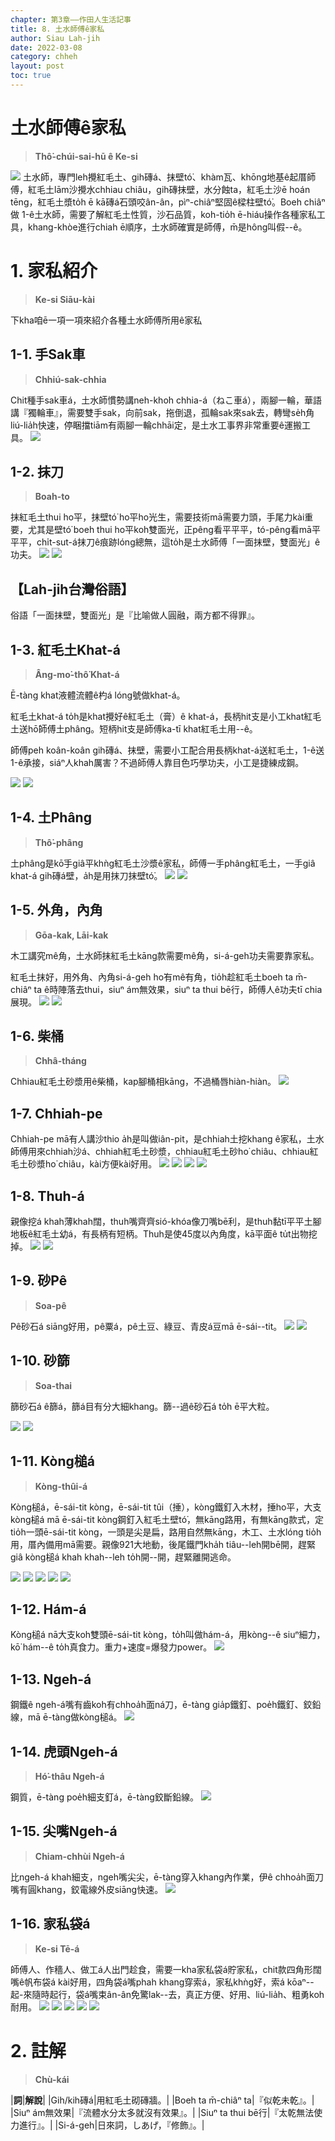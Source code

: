 ```yaml
---
chapter: 第3章——作田人生活記事
title: 8. 土水師傅ê家私
author: Siau Lah-jih
date: 2022-03-08
category: chheh
layout: post
toc: true
---
```


# 土水師傅ê家私
> **Thô͘-chúi-sai-hū ê Ke-si**

![](../too5/08/8-1-1.土水師傅.jpg)
土水師，專門leh攪紅毛土、gih磚á、抹壁tó͘、khàm瓦、khōng地基ê起厝師傅，紅毛土lām沙攪水chhiau chiâu，gih磚抹壁，水分蝕ta，紅毛土沙ē hoán tēng，紅毛土漿to̍h ē kā磚á石頭咬ân-ân，pìⁿ-chiâⁿ堅固ê樑柱壁tó͘。Boeh chiâⁿ做 1-ê土水師，需要了解紅毛土性質，沙石品質，koh-tio̍h ē-hiáu操作各種家私工具，khang-khòe進行chiah ē順序，土水師確實是師傅，m̄是hông叫假--ê。

# 1. 家私紹介
> **Ke-si Siāu-kài**

下kha咱ē一項一項來紹介各種土水師傅所用ê家私
## 1-1. 手Sak車
> **Chhiú-sak-chhia**

Chit種手sak車á，土水師慣勢講neh-kho͘h chhia-á（ねこ車á），兩腳一輪，華語講『獨輪車』，需要雙手sak，向前sak，拖倒退，孤輪sak來sak去，轉彎se̍h角liú-lia̍h快速，停睏擋tiām有兩腳一輪chhāi定，是土水工事界非常重要ê運搬工具。
![](../too5/08/8-1-1-1.手捒車.jpg)

## 1-2. 抹刀
> **Boah-to**

抹紅毛土thui ho͘平，抹壁tó͘ ho͘平ho͘光生，需要技術mā需要力頭，手尾力kài重要，尤其是壁tó͘ boeh thui ho͘平koh雙面光，正pêng看平平平，tó-pêng看mā平平平，chi̍t-sut-á抹刀ê痕跡lóng總無，這to̍h是土水師傅「一面抹壁，雙面光」ê功夫。
![](../too5/08/8-1-2-1.紅毛土抹刀.jpg) 
![](../too5/08/8-1-2-2.紅毛土抹刀.jpg)

## 【Lah-jih台灣俗語】
俗語「一面抹壁，雙面光」是『比喻做人圓融，兩方都不得罪』。


## 1-3. 紅毛土Khat-á
> **Âng-mo͘-thô͘ Khat-á**

Ē-tàng khat液體流體ê杓á lóng號做khat-á。

紅毛土khat-á to̍h是khat攪好ê紅毛土（膏）ê khat-á，長柄hit支是小工khat紅毛土送hō͘師傅土phâng。短柄hit支是師傅ka-tī khat紅毛土用--ê。

師傅peh koân-koân gih磚á、抹壁，需要小工配合用長柄khat-á送紅毛土，1-ê送1-ê承接，siáⁿ人khah厲害？不過師傅人靠目色巧學功夫，小工是捷練成鋼。

![](../too5/08/8-1-3-1.紅毛土khat仔.jpg) 
![](../too5/08/8-1-3-2.紅毛土khat仔.jpg)

## 1-4. 土Phâng
> **Thô͘-phâng**

土phâng是kō͘手giâ平khǹg紅毛土沙漿ê家私，師傅一手phâng紅毛土，一手giâ khat-á gih磚á壁，a̍h是用抹刀抹壁tó͘。
![](../too5/08/8-1-4-1.土捀.jpg) 
![](../too5/08/8-1-4-2.土捀.jpg)

## 1-5. 外角，內角
> **Gōa-kak, Lāi-kak**

木工講究mê角，土水師抹紅毛土kāng款需要mê角，si-á-geh功夫需要靠家私。

紅毛土抹好，用外角、內角si-á-geh ho͘有mê有角，tio̍h趁紅毛土boeh ta m̄-chiâⁿ ta ê時陣落去thui，siuⁿ ám無效果，siuⁿ ta thui bē行，師傅人ê功夫tī chia展現。
![](../too5/08/8-1-5-1.土水家私外角.jpg) 
![](../too5/08/8-1-5-2.土水家私內角.jpg)

## 1-6. 柴桶
> **Chhâ-tháng**

Chhiau紅毛土砂漿用ê柴桶，kap腳桶相kāng，不過桶唇hiàn-hiàn。
![](../too5/08/8-1-6-1.柴桶.jpg)

## 1-7. Chhiah-pe

Chhiah-pe mā有人講沙thio a̍h是叫做iân-pit，是chhiah土挖khang ê家私，土水師傅用來chhiah沙á、chhiah紅毛土砂漿，chhiau紅毛土砂ho͘ chiâu、chhiau紅毛土砂漿ho͘ chiâu，kài方便kài好用。
![](../too5/08/8-1-7-1.鍤桮.jpg)
![](../too5/08/8-1-7-2.鍤桮.jpg)
![](../too5/08/8-1-7-3.鍤桮.jpg)
![](../too5/08/8-1-7-4.鍤桮.jpg)

## 1-8. Thuh-á

親像挖á khah薄khah闊，thuh嘴齊齊sió-khóa像刀嘴bē利，是thuh黏tī平平土腳地板ê紅毛土幼á，有長柄有短柄。Thuh是使45度以內角度，kā平面ê tu̍t出物挖掉。
![](../too5/08/8-1-8-1.黜仔.jpg)
![](../too5/08/8-1-8-2.黜仔.jpg)

## 1-9. 砂Pê
> **Soa-pê**

Pê砂石á siāng好用，pê粟á，pê土豆、綠豆、青皮á豆mā ē-sái--tit。
![](../too5/08/8-1-9-1.砂耙.jpg)
![](../too5/08/8-1-9-2.砂耙.jpg)

## 1-10. 砂篩
> **Soa-thai**

篩砂石á ê篩á，篩á目有分大細khang。篩--過ê砂石á to̍h ē平大粒。

![](../too5/08/8-1-10-1.砂篩.jpg)
![](../too5/08/8-1-10-2.砂篩.jpg)

## 1-11. Kòng槌á
> **Kòng-thûi-á**

Kòng槌á，ē-sái-tit kòng，ē-sái-tit tûi（捶），kòng鐵釘入木材，捶ho͘平，大支kòng槌á mā ē-sái-tit kòng鋼釘入紅毛土壁tó͘，無kāng路用，有無kāng款式，定tio̍h一頭ē-sái-tit kòng，一頭是尖是扁，路用自然無kāng，木工、土水lóng tio̍h用，厝內備用mā需要。親像921大地動，後尾鐵門kha̍h tiâu--leh開bē開，趕緊giâ kòng槌á khah khah--leh to̍h開--開，趕緊離開逃命。

![](../too5/08/8-1-11-1.摃槌仔.jpg)
![](../too5/08/8-1-11-2.摃槌仔.jpg)
![](../too5/08/8-1-11-3.摃槌仔.jpg)
![](../too5/08/8-1-11-4.摃槌仔圓.jpg)
![](../too5/08/8-1-11-5.摃槌仔釘拔仔.jpg)

## 1-12. Hám-á

Kòng槌á nā大支koh雙頭ē-sái-tit kòng，to̍h叫做hám-á，用kòng--ê siuⁿ細力，kō͘ hám--ê to̍h真食力。重力+速度=爆發力power。
![](../too5/08/8-1-11-6.摃槌仔.jpg)  


## 1-13. Ngeh-á

鋼鐵ê ngeh-á嘴有齒koh有chhoa̍h面ná刀，ē-tàng gia̍p鐵釘、poe̍h鐵釘、鉸鉛線，mā ē-tàng做kòng槌á。
![](../too5/08/8-1-12-1.夾仔.jpg)

## 1-14. 虎頭Ngeh-á
> **Hó͘-thâu Ngeh-á**

鋼質，ē-tàng poe̍h細支釘á，ē-tàng鉸斷鉛線。
![](../too5/08/8-1-12-2.虎頭夾.jpg)

## 1-15. 尖嘴Ngeh-á
> **Chiam-chhùi Ngeh-á**

比ngeh-á khah細支，ngeh嘴尖尖，ē-tàng穿入khang內作業，伊ê chhoa̍h面刀嘴有圓khang，鉸電線外皮siāng快速。
![](../too5/08/8-1-12-3.尖嘴夾仔.jpg)

## 1-16. 家私袋á
> **Ke-si Tē-á**

師傅人、作穡人、做工á人出門趁食，需要一kha家私袋á貯家私，chit款四角形闊嘴ê帆布袋á kài好用，四角袋á嘴phah khang穿索á，家私khǹg好，索á kōaⁿ--起-來隨時起行，袋á嘴束ân-ân免驚lak--去，真正方便、好用、liú-lia̍h、粗勇koh耐用。
![](../too5/08/8-1-13-1.家私袋仔.jpg)
![](../too5/08/8-1-13-2.家私袋仔.jpg)
![](../too5/08/8-1-13-3.家私袋仔.jpg)
![](../too5/08/8-1-13-4.家私袋仔.jpg)
![](../too5/08/8-1-13-5.家私袋仔帶.jpg)

# 2. 註解
> **Chù-kái**

|**詞**|**解說**|
|Gih/kih磚á|用紅毛土砌磚牆。|
|Boeh ta m̄-chiâⁿ ta|『似乾未乾』。|
|Siuⁿ ám無效果|『流體水分太多就沒有效果』。|
|Siuⁿ ta thui bē行|『太乾無法使力進行』。|
|Si-á-geh|日來詞，しあげ，『修飾』。|
